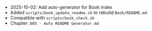 - 2025-10-02: Add auto-generator for Book index
- Added `scripts/book_update_readme.sh` to rebuild `Book/README.md`
- Compatible with `scripts/book_check.sh`
- Chapter: `005 - Auto README Generator.md`
